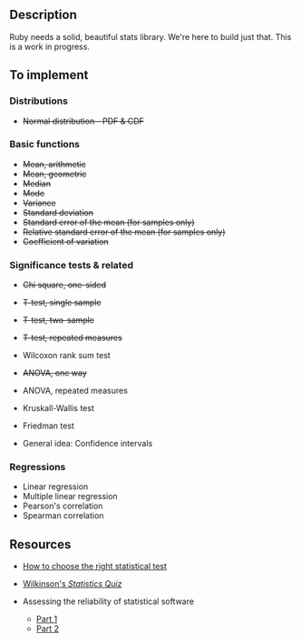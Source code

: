 Description
-----------

Ruby needs a solid, beautiful stats library. We're here to build just that. This is a work in progress.

To implement
------------

### Distributions ###

- <del>Normal distribution - PDF & CDF</del>

### Basic functions ###

- <del>Mean, arithmetic</del>
- <del>Mean, geometric</del>
- <del>Median</del>
- <del>Mode</del>
- <del>Variance</del>
- <del>Standard deviation</del>
- <del>Standard error of the mean (for samples only)</del>
- <del>Relative standard error of the mean (for samples only)</del>
- <del>Coefficient of variation</del> 

### Significance tests &amp; related ###

- <del>Chi square, one-sided</del>
- <del>T-test, single sample</del>
- <del>T-test, two-sample</del>
- <del>T-test, repeated measures<del>
- Wilcoxon rank sum test
- <del>ANOVA, one way</del>
- ANOVA, repeated measures
- Kruskall-Wallis test
- Friedman test

- General idea: Confidence intervals

### Regressions ###

- Linear regression
- Multiple linear regression
- Pearson's correlation
- Spearman correlation

Resources
---------

- [How to choose the right statistical test](http://www.graphpad.com/www/book/choose.html)

- [Wilkinson's *Statistics Quiz*](http://tspintl-test.com/products/tsp/benchmarks/wilk.rtf)

- Assessing the reliability of statistical software
  - [Part 1](http://www.questia.com/googleScholar.qst?docId=5001390400)
  - [Part 2](http://www.questia.com/googleScholar.qst?docId=5001888610)
